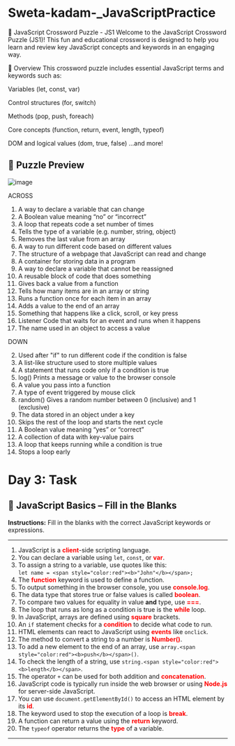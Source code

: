 # Sweta-kadam-_JavaScriptPractice

🧩 JavaScript Crossword Puzzle - JS1
Welcome to the JavaScript Crossword Puzzle (JS1)! This fun and educational crossword is designed to help you learn and review key JavaScript concepts and keywords in an engaging way.


📘 Overview
This crossword puzzle includes essential JavaScript terms and keywords such as:

Variables (let, const, var)

Control structures (for, switch)

Methods (pop, push, foreach)

Core concepts (function, return, event, length, typeof)

DOM and logical values (dom, true, false)
...and more!

## 📸 Puzzle Preview
![image](https://github.com/user-attachments/assets/747adce4-5a66-46b6-acab-67904dedd313)

ACROSS
1. A way to declare a variable that can change
3. A Boolean value meaning “no” or “incorrect”
6. A loop that repeats code a set number of times
8. Tells the type of a variable (e.g. number, string, object)
9. Removes the last value from an array
11. A way to run different code based on different values
13. The structure of a webpage that JavaScript can read and change
15. A container for storing data in a program
17. A way to declare a variable that cannot be reassigned
19. A reusable block of code that does something
20. Gives back a value from a function
21. Tells how many items are in an array or string
23. Runs a function once for each item in an array
26. Adds a value to the end of an array
28. Something that happens like a click, scroll, or key press
29. Listener Code that waits for an event and runs when it happens
30. The name used in an object to access a value



DOWN

2. Used after "if" to run different code if the condition is false
4. A list-like structure used to store multiple values
5. A statement that runs code only if a condition is true
7. log() Prints a message or value to the browser console
10. A value you pass into a function
12. A type of event triggered by mouse click
14. random() Gives a random number between 0 (inclusive) and 1 (exclusive)
16. The data stored in an object under a key
18. Skips the rest of the loop and starts the next cycle
22. A Boolean value meaning “yes” or “correct”
24. A collection of data with key-value pairs
25. A loop that keeps running while a condition is true
27. Stops a loop early






# Day 3: Task

## 🧠 JavaScript Basics – Fill in the Blanks

**Instructions:** Fill in the blanks with the correct JavaScript keywords or expressions.

---

1. JavaScript is a <span style="color:red"><b>client</b></span>-side scripting language.  
2. You can declare a variable using `let`, `const`, or <span style="color:red"><b>var</b></span>.  
3. To assign a string to a variable, use quotes like this:  
   `let name = <span style="color:red"><b>"John"</b></span>;`  
4. The <span style="color:red"><b>function</b></span> keyword is used to define a function.  
5. To output something in the browser console, you use <span style="color:red"><b>console.log</b></span>.  
6. The data type that stores true or false values is called <span style="color:red"><b>boolean</b></span>.  
7. To compare two values for equality in value **and** type, use <span style="color:red"><b>===</b></span>.  
8. The loop that runs as long as a condition is true is the <span style="color:red"><b>while</b></span> loop.  
9. In JavaScript, arrays are defined using <span style="color:red"><b>square</b></span> brackets.  
10. An `if` statement checks for a <span style="color:red"><b>condition</b></span> to decide what code to run.  
11. HTML elements can react to JavaScript using <span style="color:red"><b>events</b></span> like `onclick`.  
12. The method to convert a string to a number is <span style="color:red"><b>Number()</b></span>.  
13. To add a new element to the end of an array, use `array.<span style="color:red"><b>push</b></span>()`.  
14. To check the length of a string, use `string.<span style="color:red"><b>length</b></span>`.  
15. The operator `+` can be used for both addition and <span style="color:red"><b>concatenation</b></span>.  
16. JavaScript code is typically run inside the web browser or using <span style="color:red"><b>Node.js</b></span> for server-side JavaScript.  
17. You can use `document.getElementById()` to access an HTML element by its <span style="color:red"><b>id</b></span>.  
18. The keyword used to stop the execution of a loop is <span style="color:red"><b>break</b></span>.  
19. A function can return a value using the <span style="color:red"><b>return</b></span> keyword.  
20. The `typeof` operator returns the <span style="color:red"><b>type</b></span> of a variable.  

---





